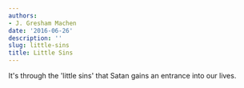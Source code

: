```yaml
---
authors:
- J. Gresham Machen
date: '2016-06-26'
description: ''
slug: little-sins
title: Little Sins
---
```


It's through the 'little sins' that Satan gains an entrance into our lives.
